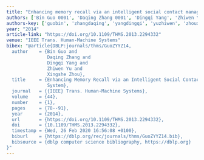```yaml
---
title: "Enhancing memory recall via an intelligent social contact management system"
authors: ['Bin Guo 0001', 'Daqing Zhang 0001', 'Dingqi Yang', 'Zhiwen Yu 0001', 'Xingshe Zhou']
authors-key: ['guobin', 'zhangdaqing', 'yangdingqi', 'yuzhiwen', 'zhouxingshe']
year: "2014"
article-link: "https://doi.org/10.1109/THMS.2013.2294332"
venue: "IEEE Trans. Human-Machine Systems"
bibex: "@article{DBLP:journals/thms/GuoZYYZ14,
  author    = {Bin Guo and
               Daqing Zhang and
               Dingqi Yang and
               Zhiwen Yu and
               Xingshe Zhou},
  title     = {Enhancing Memory Recall via an Intelligent Social Contact Management
               System},
  journal   = {{IEEE} Trans. Human-Machine Systems},
  volume    = {44},
  number    = {1},
  pages     = {78--91},
  year      = {2014},
  url       = {https://doi.org/10.1109/THMS.2013.2294332},
  doi       = {10.1109/THMS.2013.2294332},
  timestamp = {Wed, 26 Feb 2020 16:56:08 +0100},
  biburl    = {https://dblp.org/rec/journals/thms/GuoZYYZ14.bib},
  bibsource = {dblp computer science bibliography, https://dblp.org}
}"
---
```

